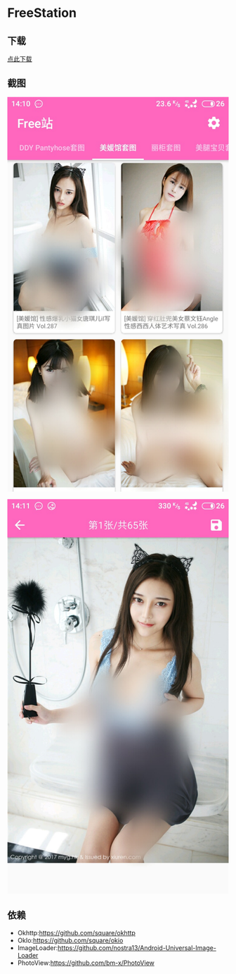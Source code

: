 # FreeStation

## 下载

[点此下载](https://github.com/Dxys-cmt/FreeStation/blob/master/Free%E7%AB%99.apk)

## 截图

![主页](\readme\S71008-14105237.jpg)

![套图内](\readme\S71008-14111742.jpg)

## 依赖

- Okhttp:https://github.com/square/okhttp
- OkIo:https://github.com/square/okio
- ImageLoader:https://github.com/nostra13/Android-Universal-Image-Loader
- PhotoView:https://github.com/bm-x/PhotoView